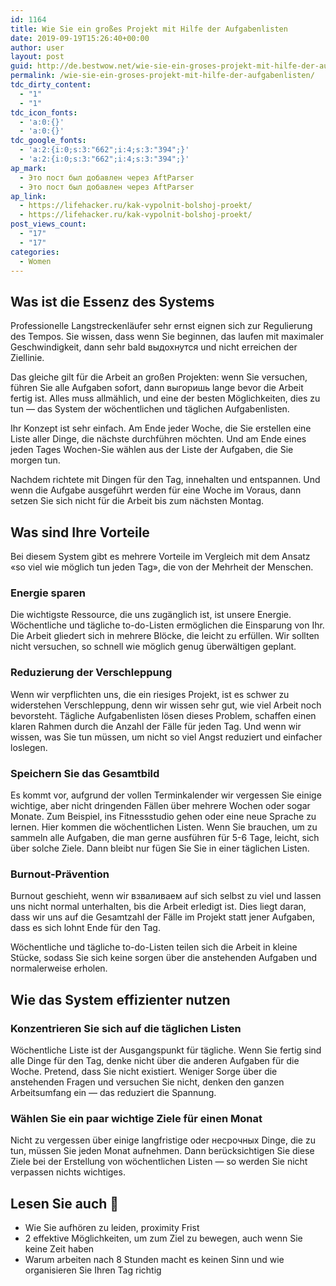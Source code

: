 ```yaml
---
id: 1164
title: Wie Sie ein großes Projekt mit Hilfe der Aufgabenlisten
date: 2019-09-19T15:26:40+00:00
author: user
layout: post
guid: http://de.bestwow.net/wie-sie-ein-groses-projekt-mit-hilfe-der-aufgabenlisten/
permalink: /wie-sie-ein-groses-projekt-mit-hilfe-der-aufgabenlisten/
tdc_dirty_content:
  - "1"
  - "1"
tdc_icon_fonts:
  - 'a:0:{}'
  - 'a:0:{}'
tdc_google_fonts:
  - 'a:2:{i:0;s:3:"662";i:4;s:3:"394";}'
  - 'a:2:{i:0;s:3:"662";i:4;s:3:"394";}'
ap_mark:
  - Это пост был добавлен через AftParser
  - Это пост был добавлен через AftParser
ap_link:
  - https://lifehacker.ru/kak-vypolnit-bolshoj-proekt/
  - https://lifehacker.ru/kak-vypolnit-bolshoj-proekt/
post_views_count:
  - "17"
  - "17"
categories:
  - Women
---
```

## Was ist die Essenz des Systems

Professionelle Langstreckenläufer sehr ernst eignen sich zur Regulierung des Tempos. Sie wissen, dass wenn Sie beginnen, das laufen mit maximaler Geschwindigkeit, dann sehr bald выдохнутся und nicht erreichen der Ziellinie.

Das gleiche gilt für die Arbeit an großen Projekten: wenn Sie versuchen, führen Sie alle Aufgaben sofort, dann выгоришь lange bevor die Arbeit fertig ist. Alles muss allmählich, und eine der besten Möglichkeiten, dies zu tun — das System der wöchentlichen und täglichen Aufgabenlisten.

Ihr Konzept ist sehr einfach. Am Ende jeder Woche, die Sie erstellen eine Liste aller Dinge, die nächste durchführen möchten. Und am Ende eines jeden Tages Wochen-Sie wählen aus der Liste der Aufgaben, die Sie morgen tun.

Nachdem richtete mit Dingen für den Tag, innehalten und entspannen. Und wenn die Aufgabe ausgeführt werden für eine Woche im Voraus, dann setzen Sie sich nicht für die Arbeit bis zum nächsten Montag.

## Was sind Ihre Vorteile

Bei diesem System gibt es mehrere Vorteile im Vergleich mit dem Ansatz «so viel wie möglich tun jeden Tag», die von der Mehrheit der Menschen.

### Energie sparen

Die wichtigste Ressource, die uns zugänglich ist, ist unsere Energie. Wöchentliche und tägliche to-do-Listen ermöglichen die Einsparung von Ihr. Die Arbeit gliedert sich in mehrere Blöcke, die leicht zu erfüllen. Wir sollten nicht versuchen, so schnell wie möglich genug überwältigen geplant.

### Reduzierung der Verschleppung

Wenn wir verpflichten uns, die ein riesiges Projekt, ist es schwer zu widerstehen Verschleppung, denn wir wissen sehr gut, wie viel Arbeit noch bevorsteht. Tägliche Aufgabenlisten lösen dieses Problem, schaffen einen klaren Rahmen durch die Anzahl der Fälle für jeden Tag. Und wenn wir wissen, was Sie tun müssen, um nicht so viel Angst reduziert und einfacher loslegen.

### Speichern Sie das Gesamtbild

Es kommt vor, aufgrund der vollen Terminkalender wir vergessen Sie einige wichtige, aber nicht dringenden Fällen über mehrere Wochen oder sogar Monate. Zum Beispiel, ins Fitnessstudio gehen oder eine neue Sprache zu lernen. Hier kommen die wöchentlichen Listen. Wenn Sie brauchen, um zu sammeln alle Aufgaben, die man gerne ausführen für 5-6 Tage, leicht, sich über solche Ziele. Dann bleibt nur fügen Sie Sie in einer täglichen Listen.

### Burnout-Prävention

Burnout geschieht, wenn wir взваливаем auf sich selbst zu viel und lassen uns nicht normal unterhalten, bis die Arbeit erledigt ist. Dies liegt daran, dass wir uns auf die Gesamtzahl der Fälle im Projekt statt jener Aufgaben, dass es sich lohnt Ende für den Tag.

Wöchentliche und tägliche to-do-Listen teilen sich die Arbeit in kleine Stücke, sodass Sie sich keine sorgen über die anstehenden Aufgaben und normalerweise erholen.

## Wie das System effizienter nutzen

### Konzentrieren Sie sich auf die täglichen Listen

Wöchentliche Liste ist der Ausgangspunkt für tägliche. Wenn Sie fertig sind alle Dinge für den Tag, denke nicht über die anderen Aufgaben für die Woche. Pretend, dass Sie nicht existiert. Weniger Sorge über die anstehenden Fragen und versuchen Sie nicht, denken den ganzen Arbeitsumfang ein — das reduziert die Spannung.

### Wählen Sie ein paar wichtige Ziele für einen Monat

Nicht zu vergessen über einige langfristige oder несрочных Dinge, die zu tun, müssen Sie jeden Monat aufnehmen. Dann berücksichtigen Sie diese Ziele bei der Erstellung von wöchentlichen Listen — so werden Sie nicht verpassen nichts wichtiges.</p> 

<div>
  <h2 class="read-also__title">
    <span>Lesen Sie auch</span> <span>🧐 </span>
  </h2>
  
  <ul class="read-also__list">
    <li>
      Wie Sie aufhören zu leiden, proximity Frist
    </li>
    <li>
      2 effektive Möglichkeiten, um zum Ziel zu bewegen, auch wenn Sie keine Zeit haben
    </li>
    <li>
      Warum arbeiten nach 8 Stunden macht es keinen Sinn und wie organisieren Sie Ihren Tag richtig
    </li>
  </ul>
</div>